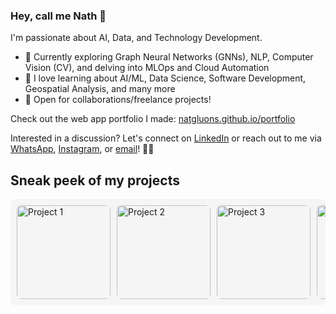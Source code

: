 ### Hey, call me Nath 👋 

I'm passionate about AI, Data, and Technology Development.

- 🔭 Currently exploring Graph Neural Networks (GNNs), NLP, Computer Vision (CV), and delving into MLOps and Cloud Automation
- 🌱 I love learning about AI/ML, Data Science, Software Development, Geospatial Analysis, and many more
- 💼 Open for collaborations/freelance projects!

Check out the web app portfolio I made: [natgluons.github.io/portfolio](https://natgluons.github.io/portfolio/)

Interested in a discussion? Let's connect on [LinkedIn](https://www.linkedin.com/in/kristynatasha/) or reach out to me via [WhatsApp](https://wa.me/6287886583513), [Instagram](https://www.instagram.com/natgluons), or [email](mailto:kristynatasha011@gmail.com)! 👋🌐 

## Sneak peek of my projects

<div style="display: flex; overflow-x: auto; white-space: nowrap; gap: 10px; padding: 10px; background-color: #f5f5f5; border-radius: 8px;">
  <img src="https://github.com/user-attachments/assets/80ec97db-c08d-4e51-8b10-0f4278008e0b" alt="Project 1" style="height: 150px; border-radius: 8px;">
  <img src="https://github.com/user-attachments/assets/50fb3d55-1212-4892-a145-4873701d5d9e" alt="Project 2" style="height: 150px; border-radius: 8px;">
  <img src="https://github.com/user-attachments/assets/4bc216a0-c0b3-447e-8b01-1ff87f282e9f" alt="Project 3" style="height: 150px; border-radius: 8px;">
  <img src="https://github.com/user-attachments/assets/5d771c20-8e42-4998-ae98-ab343e636cfa" alt="Project 4" style="height: 150px; border-radius: 8px;">
  <img src="https://github.com/user-attachments/assets/6c6f0c9a-fc6d-4763-800b-dd8b3383c58e" alt="Project 5" style="height: 150px; border-radius: 8px;">
  <img src="https://github.com/user-attachments/assets/6dccc3e5-3137-4715-b287-c6d6b34fc079" alt="Project 6" style="height: 150px; border-radius: 8px;">
</div>

<!--
**kristynatasha/kristynatasha** is a ✨ _special_ ✨ repository because its `README.md` (this file) appears on your GitHub profile.

Here are some ideas to get you started:

- 🔭 I’m currently working on ...
- 🌱 I’m currently learning ...
- 👯 I’m looking to collaborate on ...
- 🤔 I’m looking for help with ...
- 💬 Ask me about ...
- 📫 How to reach me: ...
- 😄 Pronouns: ...
- ⚡ Fun fact: ...
-->
